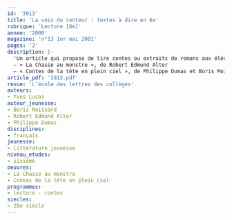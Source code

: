 ```yaml
---
id: '3913'
title: 'La voix du conteur : textes à dire en 6e'
rubrique: 'Lecture [6e]'
annee: '2000'
magazine: 'n°13 1er mai 2001'
pages: '2'
description: |-
  'Un article qui propose de lire contes ou extraits de romans aux élèves de sixième.
  – « La Chasse au monstre », de Robert Edmund Alter
  – « Contes de la tête en plein ciel », de Philippe Dumas et Boris Moissard'
article_pdf: '3913.pdf'
revue: 'L’école des lettres des collèges'
auteurs:
- Yves Lucas
auteur_jeunesse:
- Boris Moissard
- Robert Edmund Alter
- Philippe Dumas
disciplines:
- français
jeunesse:
- littérature jeunesse
niveau_etudes:
- sixième
oeuvres:
- La Chasse au monstre
- Contes de la tête en plein ciel
programmes:
- lecture - contes
siecles:
- 20e siècle
---
```

